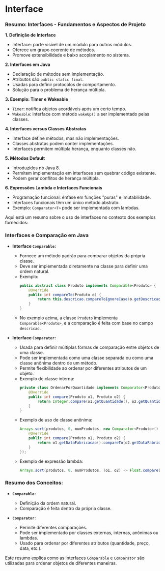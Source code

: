 # Interface

### Resumo: Interfaces - Fundamentos e Aspectos de Projeto

**1. Definição de Interface**

- Interface: parte visível de um módulo para outros módulos.
- Oferece um grupo coerente de métodos.
- Promove extensibilidade e baixo acoplamento no sistema.

**2. Interfaces em Java**

- Declaração de métodos sem implementação.
- Atributos são `public static final`.
- Usadas para definir protocolos de comportamento.
- Solução para o problema de herança múltipla.

**3. Exemplo: Timer e Wakeable**

- `Timer`: notifica objetos acordáveis após um certo tempo.
- `Wakeable`: interface com método `wakeUp()` a ser implementado pelas classes.

**4. Interfaces versus Classes Abstratas**

- Interface define métodos, mas não implementações.
- Classes abstratas podem conter implementações.
- Interfaces permitem múltipla herança, enquanto classes não.

**5. Métodos Default**

- Introduzidos no Java 8.
- Permitem implementação em interfaces sem quebrar código existente.
- Podem gerar conflitos de herança múltipla.

**6. Expressões Lambda e Interfaces Funcionais**

- Programação funcional: ênfase em funções "puras" e imutabilidade.
- Interfaces funcionais têm um único método abstrato.
- Exemplo: `Comparator<T>` pode ser implementada com lambdas.

Aqui está um resumo sobre o uso de interfaces no contexto dos exemplos fornecidos:

### Interfaces e Comparação em Java

- **Interface `Comparable`:**
  - Fornece um método padrão para comparar objetos da própria classe.
  - Deve ser implementada diretamente na classe para definir uma ordem natural.
  - Exemplo:
    ```java
    public abstract class Produto implements Comparable<Produto> {
        @Override
        public int compareTo(Produto o) {
            return this.descricao.compareToIgnoreCase(o.getDescricao());
        }
    }
    ```
  - No exemplo acima, a classe `Produto` implementa `Comparable<Produto>`, e a comparação é feita com base no campo `descricao`.

- **Interface `Comparator`:**
  - Usada para definir múltiplas formas de comparação entre objetos de uma classe.
  - Pode ser implementada como uma classe separada ou como uma classe anônima dentro de um método.
  - Permite flexibilidade ao ordenar por diferentes atributos de um objeto.
  - Exemplo de classe interna:
    ```java
    private class OrdenarPorQuantidade implements Comparator<Produto> {
        @Override
        public int compare(Produto o1, Produto o2) {
            return Integer.compare(o1.getQuantidade(), o2.getQuantidade());
        }
    }
    ```
  - Exemplo de uso de classe anônima:
    ```java
    Arrays.sort(produtos, 0, numProdutos, new Comparator<Produto>() {
        @Override
        public int compare(Produto o1, Produto o2) {
            return o1.getDataFabricacao().compareTo(o2.getDataFabricacao());
        }
    });
    ```
  - Exemplo de expressão lambda:
    ```java
    Arrays.sort(produtos, 0, numProdutos, (o1, o2) -> Float.compare(o1.getPreco(), o2.getPreco()));
    ```

### Resumo dos Conceitos:
- **`Comparable`:**
  - Definição da ordem natural.
  - Comparação é feita dentro da própria classe.

- **`Comparator`:**
  - Permite diferentes comparações.
  - Pode ser implementado por classes externas, internas, anônimas ou lambdas.
  - Usado para ordenar por diferentes atributos (quantidade, preço, data, etc.).

Este resumo explica como as interfaces `Comparable` e `Comparator` são utilizadas para ordenar objetos de diferentes maneiras.